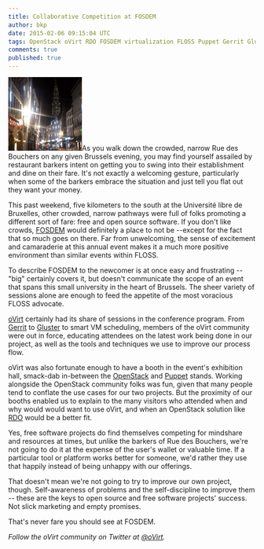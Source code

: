 ```yaml
---
title: Collaborative Competition at FOSDEM
author: bkp
date: 2015-02-06 09:15:04 UTC
tags: OpenStack oVirt RDO FOSDEM virtualization FLOSS Puppet Gerrit Gluster
comments: true
published: true
---
```


![](/images/blog/brussels.png)As you walk down the crowded, narrow Rue des Bouchers on any given Brussels evening, you may find yourself assailed by restaurant barkers intent on getting you to swing into their establishment and dine on their fare. It's not exactly a welcoming gesture, particularly when some of the barkers embrace the situation and just tell you flat out they want your money.

This past weekend, five kilometers to the south at the Université libre de Bruxelles, other crowded, narrow pathways were full of folks promoting a different sort of fare: free and open source software. If you don't like crowds, [FOSDEM](https://fosdem.org/) would definitely a place to not be --except for the fact that so much goes on there. Far from unwelcoming, the sense of excitement and camaraderie at this annual event makes it a much more positive environment than similar events within FLOSS.

To describe FOSDEM to the newcomer is at once easy and frustrating --"big" certainly covers it, but doesn't communicate the scope of an event that spans this small university in the heart of Brussels. The sheer variety of sessions alone are enough to feed the appetite of the most voracious FLOSS advocate.

[oVirt](http://www.ovirt.org) certainly had its share of sessions in the conference program. From [Gerrit](https://code.google.com/p/gerrit/) to [Gluster](http://www.gluster.org/) to smart VM scheduling, members of the oVirt community were out in force, educating attendees on the latest work being done in our project, as well as the tools and techniques we use to improve our process flow.

oVirt was also fortunate enough to have a booth in the event's exhibition hall, smack-dab in-between the [OpenStack](https://www.openstack.org/) and [Puppet](http://puppetlabs.com/) stands. Working alongside the OpenStack community folks was fun, given that many people tend to conflate the use cases for our two projects. But the proximity of our booths enabled us to explain to the many visitors who attended when and why would would want to use oVirt, and when an OpenStack solution like [RDO](https://openstack.redhat.com/Main_Page) would be a better fit.

Yes, free software projects do find themselves competing for mindshare and resources at times, but unlike the barkers of Rue des Bouchers, we're not going to do it at the expense of the user's wallet or valuable time. If a particular tool or platform works better for someone, we'd rather they use that happily instead of being unhappy with our offerings.

That doesn't mean we're not going to try to improve our own project, though. Self-awareness of problems and the self-discipline to improve them -- these are the keys to open source and free software projects' success. Not slick marketing and empty promises.

That's never fare you should see at FOSDEM.

*Follow the oVirt community on Twitter at [@oVirt](https://twitter.com/ovirt).*